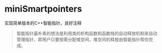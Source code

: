 # miniSmartpointers
实现简单版本的C++智能指针，良好注释
> 智能指针最朴素的想法是利用类的析构函数和函数栈的自动释放机制来自动管理指针，即用户只要按需分配堆空间，堆空间的释放由智能指针帮你完成。
